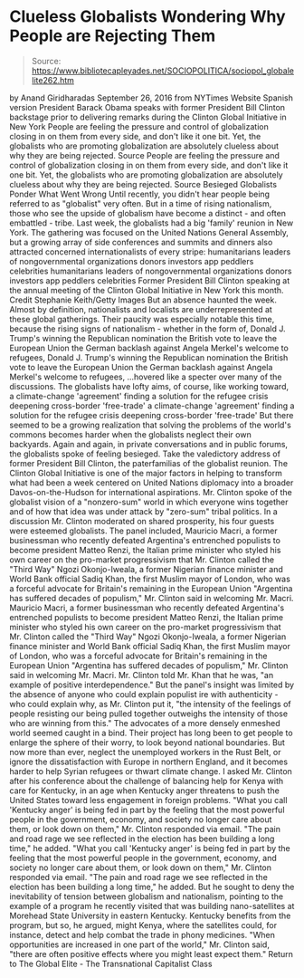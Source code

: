 # Clueless Globalists Wondering Why People are Rejecting Them

> Source: https://www.bibliotecapleyades.net/SOCIOPOLITICA/sociopol_globalelite262.htm

by Anand Giridharadas September 26, 2016
from NYTimes Website
Spanish version
President Barack Obama
speaks with former President Bill Clinton
backstage prior to delivering remarks during
the Clinton Global Initiative in New York
People are feeling the pressure and control of globalization closing in on them from every side, and don't like it one bit. Yet, the globalists who are promoting globalization are absolutely clueless about why they are being rejected. Source
People are feeling the pressure and control of globalization closing in on them from every side, and don't like it one bit.
Yet, the globalists who are promoting globalization are absolutely clueless about why they are being rejected.
Source
Besieged Globalists Ponder What Went Wrong Until recently, you didn't hear people being referred to as "globalist" very often. But in a time of rising nationalism, those who see the upside of globalism have become a distinct - and often embattled - tribe.
Last week, the globalists had a big 'family' reunion in New York.
The gathering was focused on the United Nations General Assembly, but a growing array of side conferences and summits and dinners also attracted concerned internationalists of every stripe:
humanitarians leaders of nongovernmental organizations donors investors app peddlers celebrities
humanitarians
leaders of nongovernmental organizations
donors
investors
app peddlers
celebrities
Former President Bill Clinton
speaking at the annual meeting of
the Clinton Global Initiative in New York this month.
Credit Stephanie Keith/Getty Images
But an absence haunted the week.
Almost by definition, nationalists and localists are underrepresented at these global gatherings.
Their paucity was especially notable this time, because the rising signs of nationalism - whether in the form of,
Donald J. Trump's winning the Republican nomination the British vote to leave the European Union the German backlash against Angela Merkel's welcome to refugees,
Donald J. Trump's winning the Republican nomination
the British vote to leave the European Union
the German backlash against Angela Merkel's welcome to refugees,
...hovered like a specter over many of the discussions.
The globalists have lofty aims, of course, like working toward,
a climate-change 'agreement' finding a solution for the refugee crisis deepening cross-border 'free-trade'
a climate-change 'agreement'
finding a solution for the refugee crisis
deepening cross-border 'free-trade'
But there seemed to be a growing realization that solving the problems of the world's commons becomes harder when the globalists neglect their own backyards.
Again and again, in private conversations and in public forums, the globalists spoke of feeling besieged.
Take the valedictory address of former President Bill Clinton, the paterfamilias of the globalist reunion. The Clinton Global Initiative is one of the major factors in helping to transform what had been a week centered on United Nations diplomacy into a broader Davos-on-the-Hudson for international aspirations.
Mr. Clinton spoke of the globalist vision of a "nonzero-sum" world in which everyone wins together and of how that idea was under attack by "zero-sum" tribal politics.
In a discussion Mr. Clinton moderated on shared prosperity, his four guests were esteemed globalists.
The panel included,
Mauricio Macri, a former businessman who recently defeated Argentina's entrenched populists to become president Matteo Renzi, the Italian prime minister who styled his own career on the pro-market progressivism that Mr. Clinton called the "Third Way" Ngozi Okonjo-Iweala, a former Nigerian finance minister and World Bank official Sadiq Khan, the first Muslim mayor of London, who was a forceful advocate for Britain's remaining in the European Union "Argentina has suffered decades of populism," Mr. Clinton said in welcoming Mr. Macri.
Mauricio Macri, a former businessman who recently defeated Argentina's entrenched populists to become president
Matteo Renzi, the Italian prime minister who styled his own career on the pro-market progressivism that Mr. Clinton called the "Third Way"
Ngozi Okonjo-Iweala, a former Nigerian finance minister and World Bank official
Sadiq Khan, the first Muslim mayor of London, who was a forceful advocate for Britain's remaining in the European Union
"Argentina has suffered decades of populism," Mr. Clinton said in welcoming Mr. Macri.
Mr. Clinton told Mr. Khan that he was,
"an example of positive interdependence."
But the panel's insight was limited by the absence of anyone who could explain populist ire with authenticity - who could explain why, as Mr. Clinton put it,
"the intensity of the feelings of people resisting our being pulled together outweighs the intensity of those who are winning from this."
The advocates of a more densely enmeshed world seemed caught in a bind.
Their project has long been to get people to enlarge the sphere of their worry, to look beyond national boundaries.
But now more than ever, neglect the unemployed workers in the Rust Belt, or ignore the dissatisfaction with Europe in northern England, and it becomes harder to help Syrian refugees or thwart climate change.
I asked Mr. Clinton after his conference about the challenge of balancing help for Kenya with care for Kentucky, in an age when Kentucky anger threatens to push the United States toward less engagement in foreign problems.
"What you call 'Kentucky anger' is being fed in part by the feeling that the most powerful people in the government, economy, and society no longer care about them, or look down on them," Mr. Clinton responded via email. "The pain and road rage we see reflected in the election has been building a long time," he added.
"What you call 'Kentucky anger' is being fed in part by the feeling that the most powerful people in the government, economy, and society no longer care about them, or look down on them," Mr. Clinton responded via email.
"The pain and road rage we see reflected in the election has been building a long time," he added.
But he sought to deny the inevitability of tension between globalism and nationalism, pointing to the example of a program he recently visited that was building nano-satellites at Morehead State University in eastern Kentucky.
Kentucky benefits from the program, but so, he argued, might Kenya, where the satellites could, for instance, detect and help combat the trade in phony medicines.
"When opportunities are increased in one part of the world," Mr. Clinton said, "there are often positive effects where you might least expect them."
Return to The Global Elite - The Transnational Capitalist Class
